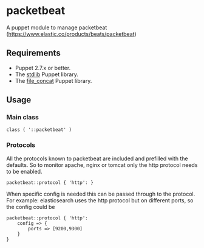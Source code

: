 # packetbeat

A puppet module to manage packetbeat (https://www.elastic.co/products/beats/packetbeat)

## Requirements

* Puppet 2.7.x or better.
* The [stdlib](https://forge.puppetlabs.com/puppetlabs/stdlib) Puppet library.
* The [file_concat](https://forge.puppetlabs.com/ispavailability/file_concat) Puppet library.

## Usage

### Main class

```
class ( '::packetbeat' )
```

### Protocols
All the protocols known to packetbeat are included and prefilled with the defaults. So to monitor apache, nginx or tomcat only the http protocol needs to be enabled.
```
packetbeat::protocol { 'http': }
```
When specific config is needed this can be passed through to the protocol. For example: elasticsearch uses the http protocol but on different ports, so the config could be
```
packetbeat::protocol { 'http':
	config => {
		ports => [9200,9300]
	}
}
```